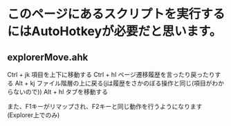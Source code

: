 # このページにあるスクリプトを実行するにはAutoHotkeyが必要だと思います。
## explorerMove.ahk
 Ctrl + jk
 項目を上下に移動する
 Ctrl + hl
 ページ遷移履歴を言ったり戻ったりする
 Alt + kj
 ファイル階層の上に戻る(jは履歴をさかのぼる操作と同じ(項目がわからないので))
 Alt + hl
 タブを移動する

また、F1キーがリマップされ、F2キーと同じ動作を行うようになります(Explorer上でのみ)
